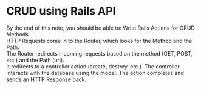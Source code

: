 # CRUD using Rails API  

By the end of this note, you should be able to: Write Rails Actions for CRUD Methods  
HTTP Requests come in to the Router, which looks for the Method and the Path.  
The Router redirects incoming requests based on the method (GET, POST, etc.) and the Path (url).  
It redirects to a controller action (create, destroy, etc.). The controller interacts with the database using the model. The action completes and sends an HTTP Response back.  

